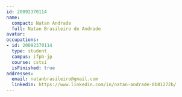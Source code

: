 ```yaml
---
id: 20092370114
name:
  compact: Natan Andrade
  full: Natan Brasileiro de Andrade
avatar:
occupations:
- id: 20092370114
  type: student
  campus: ifpb-jp
  course: cstsi
  isFinished: true
addresses:
  email: natanbrasileiro@gmail.com
  linkedin: https://www.linkedin.com/in/natan-andrade-0b81272b/
---
```

